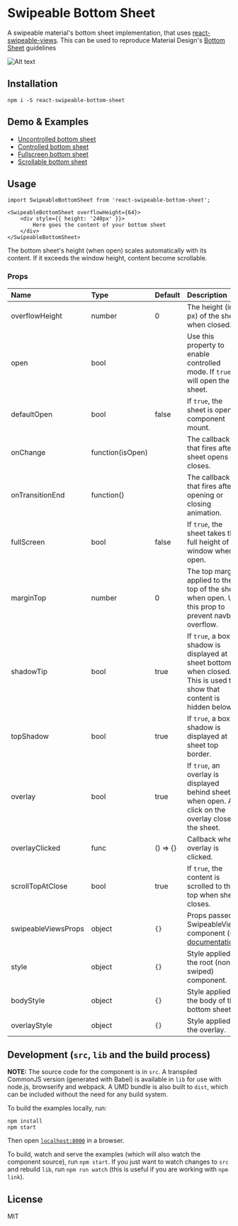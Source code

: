 # Swipeable Bottom Sheet

A swipeable material's bottom sheet implementation, that uses [react-swipeable-views](https://github.com/oliviertassinari/react-swipeable-views).
This can be used to reproduce Material Design's [Bottom Sheet](https://material.io/guidelines/components/bottom-sheets.html) guidelines

![Alt text](demos/swipeable-bottom-sheet.gif?raw=true "Uncontrolled example")

## Installation


```
npm i -S react-swipeable-bottom-sheet
```

## Demo & Examples

- [Uncontrolled bottom sheet](http://manufont.github.io/react-swipeable-bottom-sheet/index.html)
- [Controlled bottom sheet](http://manufont.github.io/react-swipeable-bottom-sheet/controlled.html)
- [Fullscreen bottom sheet](http://manufont.github.io/react-swipeable-bottom-sheet/fullscreen.html)
- [Scrollable bottom sheet](http://manufont.github.io/react-swipeable-bottom-sheet/scroll.html)


## Usage


```
import SwipeableBottomSheet from 'react-swipeable-bottom-sheet';

<SwipeableBottomSheet overflowHeight={64}>
	<div style={{ height: '240px' }}>
		Here goes the content of your bottom sheet
	</div>
</SwipeableBottomSheet>
```

The bottom sheet's height (when open) scales automatically with its content. If it exceeds the window height, content become scrollable.


### Props

| Name | Type | Default | Description |
|:-----|:-----|:--------|:------------|
| overflowHeight | number | 0 | The height (in px) of the sheet when closed. |
| open | bool | | Use this property to enable controlled mode. If `true`, it will open the sheet. |
| defaultOpen | bool | false | If `true`, the sheet is open at component mount. |
| onChange | function(isOpen) | | The callback that fires after sheet opens or closes. |
| onTransitionEnd | function() | | The callback that fires after opening or closing animation. |
| fullScreen | bool | false | If `true`, the sheet takes the full height of the window when open. |
| marginTop | number | 0 | The top margin applied to the top of the sheet when open. Use this prop to prevent navbar overflow. |
| shadowTip | bool | true | If `true`, a box shadow is displayed at sheet bottom when closed. This is used to show that content is hidden below. |
| topShadow | bool | true | If `true`, a box shadow is displayed at sheet top border. |
| overlay | bool | true | If `true`, an overlay is displayed behind sheet when open. A click on the overlay closes the sheet. |
| overlayClicked | func | () => {} | Callback when overlay is clicked. |
| scrollTopAtClose | bool | true | If `true`, the content is scrolled to the top when sheet closes. |
| swipeableViewsProps | object | `{}` | Props passed to SwipeableViews component (see [documentation](https://github.com/oliviertassinari/react-swipeable-views#api)). |
| style | object | `{}` | Style applied on the root (non-swiped) component. |
| bodyStyle | object | `{}` | Style applied on the body of the bottom sheet. |
| overlayStyle | object | `{}` | Style applied on the overlay. |


## Development (`src`, `lib` and the build process)

**NOTE:** The source code for the component is in `src`. A transpiled CommonJS version (generated with Babel) is available in `lib` for use with node.js, browserify and webpack. A UMD bundle is also built to `dist`, which can be included without the need for any build system.

To build the examples locally, run:

```
npm install
npm start
```

Then open [`localhost:8000`](http://localhost:8000) in a browser.

To build, watch and serve the examples (which will also watch the component source), run `npm start`. If you just want to watch changes to `src` and rebuild `lib`, run `npm run watch` (this is useful if you are working with `npm link`).

## License

MIT
